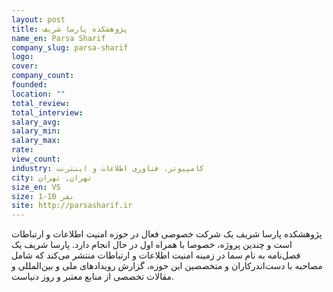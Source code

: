 ```yaml
---
layout: post
title: پژوهشکده پارسا شریف
name_en: Parsa Sharif
company_slug: parsa-sharif
logo: 
cover: 
company_count:
founded:
location: ""
total_review: 
total_interview: 
salary_avg: 
salary_min: 
salary_max: 
rate: 
view_count: 
industry: کامپیوتر، فناوری اطلاعات و اینترنت
city: تهران, تهران
size_en: VS
size: 1-10 نفر
site: http://parsasharif.ir
---
```


پژوهشکده پارسا شریف یک شرکت خصوصی فعال در حوزه امنیت اطلاعات و ارتباطات است و چندین پروژه، خصوصا با همراه اول در حال انجام دارد.  پارسا شریف یک فصل‌نامه به نام سما در زمینه امنیت اطلاعات و ارتباطات منتشر می‌کند که شامل مصاحبه با دست‌اندرکاران و متخصصین این حوزه، گزارش رویدادهای ملی و بین‌المللی و مقالات تخصصی از منابع معتبر و روز دنیاست.
